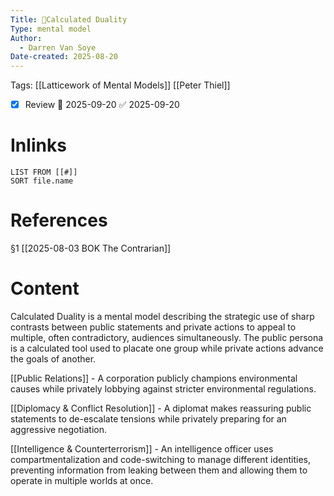 ```yaml
---
Title: 🧩Calculated Duality
Type: mental model
Author:
  - Darren Van Soye
Date-created: 2025-08-20
---
```

Tags: [[Latticework of Mental Models]] [[Peter Thiel]]

- [x] Review 📅 2025-09-20 ✅ 2025-09-20
    

# Inlinks

```dataview
LIST FROM [[#]]
SORT file.name
```

# References

§1 [[2025-08-03 BOK The Contrarian]]

# Content

Calculated Duality is a mental model describing the strategic use of sharp contrasts between public statements and private actions to appeal to multiple, often contradictory, audiences simultaneously. The public persona is a calculated tool used to placate one group while private actions advance the goals of another.

[[Public Relations]] - A corporation publicly champions environmental causes while privately lobbying against stricter environmental regulations.

[[Diplomacy & Conflict Resolution]] - A diplomat makes reassuring public statements to de-escalate tensions while privately preparing for an aggressive negotiation.

[[Intelligence & Counterterrorism]] - An intelligence officer uses compartmentalization and code-switching to manage different identities, preventing information from leaking between them and allowing them to operate in multiple worlds at once.